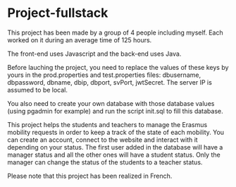 # Project-fullstack

This project has been made by a group of 4 people including myself. Each worked on it during an average time of 125 hours.

The front-end uses Javascript and the back-end uses Java.

Before lauching the project, you need to replace the values of these keys by yours in the prod.properties and test.properties files: dbusername, dbpassword, dbname, dbip, dbport, svPort, jwtSecret. The server IP is assumed to be local.
 
You also need to create your own database with those database values (using pgadmin for example) and run the script init.sql to fill this database.

This project helps the students and teachers to manage the Erasmus mobility requests in order to keep a track of the state of each mobility. You can create an account, connect to the website and interact with it depending on your status. The first user added in the database will have a manager status and all the other ones will have a student status. Only the manager can change the status of the students to a teacher status.

Please note that this project has been realized in French.
